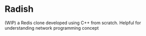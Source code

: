 # Radish
(WIP) a Redis clone developed using C++ from scratch. Helpful for understanding network programming concept
